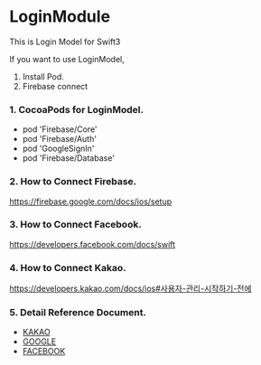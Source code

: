 # LoginModule
This is Login Model for Swift3

If you want to use LoginModel, 
1. Install Pod.
2. Firebase connect

### 1. CocoaPods for LoginModel.
  * pod 'Firebase/Core'
  * pod 'Firebase/Auth'
  * pod 'GoogleSignIn'
  * pod 'Firebase/Database'
  
### 2. How to Connect Firebase.
<https://firebase.google.com/docs/ios/setup>

### 3. How to Connect Facebook.
<https://developers.facebook.com/docs/swift>

### 4. How to Connect Kakao.
<https://developers.kakao.com/docs/ios#사용자-관리-시작하기-전에>

### 5. Detail Reference Document.
* [KAKAO](http://faithdeveloperstory.tistory.com/56)
* [GOOGLE](http://faithdeveloperstory.tistory.com/58)
* [FACEBOOK](http://faithdeveloperstory.tistory.com/59)
